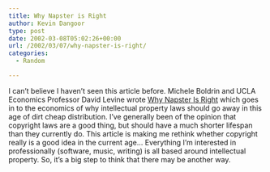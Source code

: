 ```yaml
---
title: Why Napster is Right
author: Kevin Dangoor
type: post
date: 2002-03-08T05:02:26+00:00
url: /2002/03/07/why-napster-is-right/
categories:
  - Random

---
```

I can&#8217;t believe I haven&#8217;t seen this article before. Michele Boldrin and UCLA Economics Professor David Levine wrote [Why Napster Is Right][1] which goes in to the economics of why intellectual property laws should go away in this age of dirt cheap distribution. I&#8217;ve generally been of the opinion that copyright laws are a good thing, but should have a much shorter lifespan than they currently do. This article is making me rethink whether copyright really is a good idea in the current age&#8230; Everything I&#8217;m interested in professionally (software, music, writing) is all based around intellectual property. So, it&#8217;s a big step to think that there may be another way.

 [1]: http://levine.sscnet.ucla.edu/general/intellectual/napster.htm